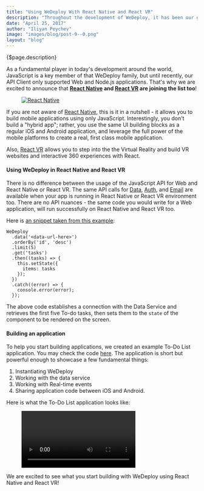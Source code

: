 ```yaml
---
title: "Using WeDeploy With React Native and React VR"
description: "Throughout the development of WeDeploy, it has been our goal to support as many platforms and environments as possible."
date: "April 25, 2017"
author: "Iliyan Peychev"
image: "images/blog/post-9--0.png"
layout: "blog"
---
```


<article>

{$page.description}

As a fundamental player in today's development around the world, JavaScript is a key member of that WeDeploy family, but until recently, our API Client only supported Web and Node.js applications. That's why we are excited to announce that **[React Native](https://facebook.github.io/react-native/) and [React VR](https://facebook.github.io/react-vr/) are joining the list too**!

<figure>
	<a href="https://github.com/wedeploy-examples/data-react-native-example" target="_blank">
		<img src="/images/blog/post-9--0.png" alt="React Native">
	</a>
</figure>

If you are not aware of [React Native](https://facebook.github.io/react-native/), this is it in a nutshell - it allows you to build mobile applications using only JavaScript. Interestingly, you don't build a "hybrid app"; rather, you use the same UI building blocks as a regular iOS and Android application, and leverage the full power of the mobile platforms to create a real, first class mobile application.

Also, [React VR](https://facebook.github.io/react-vr) allows you to step into the the Virtual Reality and build VR websites and interactive 360 experiences with React.

#### Using WeDeploy in React Native and React VR

There is no difference between the usage of the JavaScript API for Web and React Native or React VR. The same API calls for [Data](/docs/data/saving-data/), [Auth](/docs/auth/manage-users/), and [Email](/docs/email/sending-email/) are available when your app is running in React Native or React VR environment too. There are no API nuances - the same code you would write for a Web application, will run successfully on React Native and React VR too.

Here is [an snippet taken from this example](https://github.com/wedeploy-examples/data-react-native-example/blob/master/TodoApp/pages/list-items.js#L24-L36):

```text/javascript
WeDeploy
  .data('<data-url-here>')
  .orderBy('id', 'desc')
  .limit(5)
  .get('tasks')
  .then((tasks) => {
    this.setState({
      items: tasks
    });
  })
  .catch((error) => {
    console.error(error);
  });
```

The above code establishes a connection with the Data Service and retrieves the first five To-do tasks, then sets them to the `state` of the component to be rendered on the screen.

#### Building an application

To help you start building applications, we created an example To-Do List application. You may check the code [here](https://github.com/wedeploy-examples/data-react-native-example). The application is short but powerful enough to showcase a few fundamental things:

1. Instantiating WeDeploy
2. Working with the data service
3. Working with Real-time events
4. Sharing application code between iOS and Android.

Here is what the To-Do List application looks like:

<figure>
  <video controls style="max-width: 300px;">
    <source src="/images/blog/post-9--1.webm" type="video/webm">
    <source src="/images/blog/post-9--1.mp4" type="video/mp4">
    Your browser doesn't support HTML5 video in WebM with VP8/VP9 or MP4 with H.264.
  </video>
</figure>

We are excited to see what you start building with WeDeploy using React Native and React VR!

</article>
